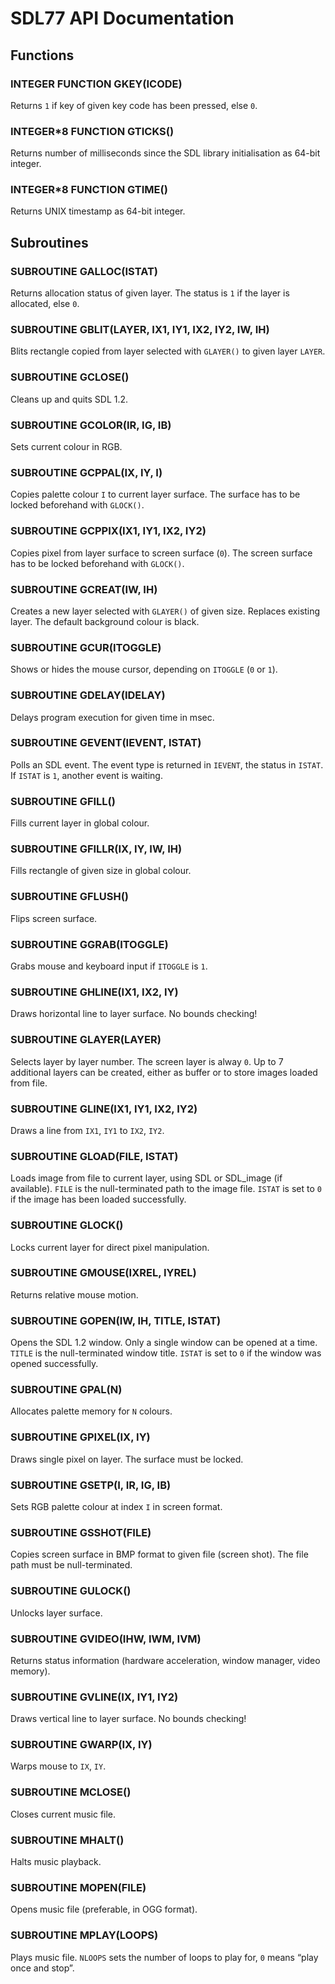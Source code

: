 # SDL77 API Documentation

## Functions

### INTEGER FUNCTION GKEY(ICODE)
Returns `1` if key of given key code has been pressed, else `0`.

### INTEGER\*8 FUNCTION GTICKS()
Returns number of milliseconds since the SDL library initialisation as 64-bit
integer.

### INTEGER\*8 FUNCTION GTIME()
Returns UNIX timestamp as 64-bit integer.

## Subroutines

### SUBROUTINE GALLOC(ISTAT)
Returns allocation status of given layer. The status is `1` if the layer is
allocated, else `0`.

### SUBROUTINE GBLIT(LAYER, IX1, IY1, IX2, IY2, IW, IH)
Blits rectangle copied from layer selected with `GLAYER()` to given layer
`LAYER`.

### SUBROUTINE GCLOSE()
Cleans up and quits SDL 1.2.

### SUBROUTINE GCOLOR(IR, IG, IB)
Sets current colour in RGB.

### SUBROUTINE GCPPAL(IX, IY, I)
Copies palette colour `I` to current layer surface. The surface has to be
locked beforehand with `GLOCK()`.

### SUBROUTINE GCPPIX(IX1, IY1, IX2, IY2)
Copies pixel from layer surface to screen surface (`0`). The screen surface has
to be locked beforehand with `GLOCK()`.

### SUBROUTINE GCREAT(IW, IH)
Creates a new layer selected with `GLAYER()` of given size. Replaces existing
layer. The default background colour is black.

### SUBROUTINE GCUR(ITOGGLE)
Shows or hides the mouse cursor, depending on `ITOGGLE` (`0` or `1`).

### SUBROUTINE GDELAY(IDELAY)
Delays program execution for given time in msec.

### SUBROUTINE GEVENT(IEVENT, ISTAT)
Polls an SDL event. The event type is returned in `IEVENT`, the status in
`ISTAT`. If `ISTAT` is `1`, another event is waiting.

### SUBROUTINE GFILL()
Fills current layer in global colour.

### SUBROUTINE GFILLR(IX, IY, IW, IH)
Fills rectangle of given size in global colour.

### SUBROUTINE GFLUSH()
Flips screen surface.

### SUBROUTINE GGRAB(ITOGGLE)
Grabs mouse and keyboard input if `ITOGGLE` is `1`.

### SUBROUTINE GHLINE(IX1, IX2, IY)
Draws horizontal line to layer surface. No bounds checking!

### SUBROUTINE GLAYER(LAYER)
Selects layer by layer number. The screen layer is alway `0`. Up to 7 additional
layers can be created, either as buffer or to store images loaded from file.

### SUBROUTINE GLINE(IX1, IY1, IX2, IY2)
Draws a line from `IX1`, `IY1` to `IX2`, `IY2`.

### SUBROUTINE GLOAD(FILE, ISTAT)
Loads image from file to current layer, using SDL or SDL_image (if
available). `FILE` is the null-terminated path to the image file. `ISTAT` is set
to `0` if the image has been loaded successfully.

### SUBROUTINE GLOCK()
Locks current layer for direct pixel manipulation.

### SUBROUTINE GMOUSE(IXREL, IYREL)
Returns relative mouse motion.

### SUBROUTINE GOPEN(IW, IH, TITLE, ISTAT)
Opens the SDL 1.2 window. Only a single window can be opened at a time. `TITLE`
is the null-terminated window title. `ISTAT` is set to `0` if the window was
opened successfully.

### SUBROUTINE GPAL(N)
Allocates palette memory for `N` colours.

### SUBROUTINE GPIXEL(IX, IY)
Draws single pixel on layer. The surface must be locked.

### SUBROUTINE GSETP(I, IR, IG, IB)
Sets RGB palette colour at index `I` in screen format.

### SUBROUTINE GSSHOT(FILE)
Copies screen surface in BMP format to given file (screen shot). The file path
must be null-terminated.

### SUBROUTINE GULOCK()
Unlocks layer surface.

### SUBROUTINE GVIDEO(IHW, IWM, IVM)
Returns status information (hardware acceleration, window manager, video
memory).

### SUBROUTINE GVLINE(IX, IY1, IY2)
Draws vertical line to layer surface. No bounds checking!

### SUBROUTINE GWARP(IX, IY)
Warps mouse to `IX`, `IY`.

### SUBROUTINE MCLOSE()
Closes current music file.

### SUBROUTINE MHALT()
Halts music playback.

### SUBROUTINE MOPEN(FILE)
Opens music file (preferable, in OGG format).

### SUBROUTINE MPLAY(LOOPS)
Plays music file. `NLOOPS` sets the number of loops to play for, `0` means “play
once and stop”.
